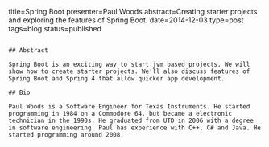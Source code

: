title=Spring Boot
presenter=Paul Woods
abstract=Creating starter projects and exploring the features of Spring Boot.
date=2014-12-03
type=post
tags=blog
status=published
~~~~~~

## Abstract

Spring Boot is an exciting way to start jvm based projects. We will show how to create starter projects. We'll also discuss features of Spring Boot and Spring 4 that allow quicker app development.

## Bio

Paul Woods is a Software Engineer for Texas Instruments. He started programming in 1984 on a Commodore 64, but became a electronic technician in the 1990s. He graduated from UTD in 2006 with a degree in software engineering. Paul has experience with C++, C# and Java. He started programming around 2008.
